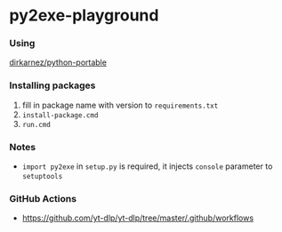 py2exe-playground
=================
### Using
[dirkarnez/python-portable](https://github.com/dirkarnez/python-portable)

### Installing packages
1. fill in package name with version to `requirements.txt`
2. `install-package.cmd`
3. `run.cmd`

### Notes
- `import py2exe` in `setup.py` is required, it injects `console` parameter to `setuptools`

### GitHub Actions
- https://github.com/yt-dlp/yt-dlp/tree/master/.github/workflows

